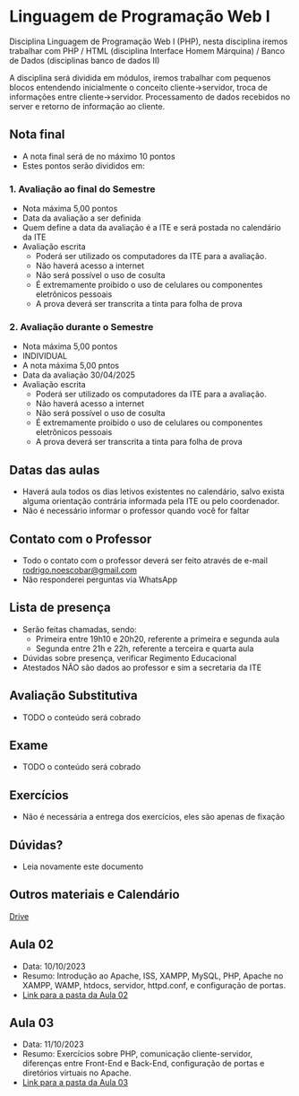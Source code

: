 # Linguagem de Programação Web I

Disciplina Linguagem de Programação Web I (PHP), nesta disciplina iremos trabalhar com PHP / HTML (disciplina Interface Homem Márquina) / Banco de Dados (disciplinas banco de dados II)

A disciplina será dividida em módulos, iremos trabalhar com pequenos blocos entendendo inicialmente o conceito cliente->servidor, troca de informações entre cliente->servidor. Processamento de dados recebidos no server e retorno de informação ao cliente.

## Nota final
- A nota final será de no máximo 10 pontos
- Estes pontos serão divididos em:

### 1. Avaliação ao final do Semestre
- Nota máxima 5,00 pontos
- Data da avaliação a ser definida
- Quem define a data da avaliação é a ITE e será postada no calendário da ITE
- Avaliação escrita
  - Poderá ser utilizado os computadores da ITE para a avaliação.
  - Não haverá acesso a internet
  - Não será possível o uso de cosulta
  - É extremamente proibido o uso de celulares ou componentes eletrônicos pessoais
  - A prova deverá ser transcrita a tinta para folha de prova


### 2. Avaliação durante o Semestre
- Nota máxima 5,00 pontos
- INDIVIDUAL
- A nota máxima 5,00 pntos
- Data da avaliação 30/04/2025
- Avaliação escrita
  - Poderá ser utilizado os computadores da ITE para a avaliação.
  - Não haverá acesso a internet
  - Não será possível o uso de cosulta
  - É extremamente proibido o uso de celulares ou componentes eletrônicos pessoais
  - A prova deverá ser transcrita a tinta para folha de prova


## Datas das aulas
- Haverá aula todos os dias letivos existentes no calendário, salvo exista alguma orientação contrária informada pela ITE ou pelo coordenador.
- Não é necessário informar o professor quando você for faltar

## Contato com o Professor
- Todo o contato com o professor deverá ser feito através de e-mail [rodrigo.noescobar@gmail.com](mailto:rodrigo.noescobar@gmail.com)
- Não responderei perguntas via WhatsApp

## Lista de presença
- Serão feitas chamadas, sendo:
    - Primeira entre 19h10 e 20h20, referente a primeira e segunda aula
    - Segunda entre 21h e 22h, referente a terceira e quarta aula
- Dúvidas sobre presença, verificar Regimento Educacional
- Atestados NÃO são dados ao professor e sim a secretaria da ITE

## Avaliação Substitutiva
- TODO o conteúdo será cobrado

## Exame
- TODO o conteúdo será cobrado

## Exercícios
- Não é necessária a entrega dos exercícios, eles são apenas de fixação

## Dúvidas?
- Leia novamente este documento

## Outros materiais e Calendário
[Drive](https://drive.google.com/drive/folders/10wFvDmYppmB3wBXivf1Hgg_5dxaOgUMH?usp=sharing)


## Aula 02
- Data: 10/10/2023
- Resumo: Introdução ao Apache, ISS, XAMPP, MySQL, PHP, Apache no XAMPP, WAMP, htdocs, servidor, httpd.conf, e configuração de portas.
- [Link para a pasta da Aula 02](./aula02)

## Aula 03
- Data: 11/10/2023
- Resumo: Exercícios sobre PHP, comunicação cliente-servidor, diferenças entre Front-End e Back-End, configuração de portas e diretórios virtuais no Apache.
- [Link para a pasta da Aula 03](./aula03)